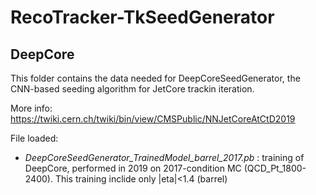 # RecoTracker-TkSeedGenerator

## DeepCore
This folder contains the data needed for DeepCoreSeedGenerator, the CNN-based seeding algorithm for JetCore trackin iteration.

More info: https://twiki.cern.ch/twiki/bin/view/CMSPublic/NNJetCoreAtCtD2019

File loaded: 
* _DeepCoreSeedGenerator_TrainedModel_barrel_2017.pb_ : training of DeepCore, performed in 2019 on 2017-condition MC (QCD_Pt_1800-2400). This training inclide only |eta|<1.4 (barrel)
